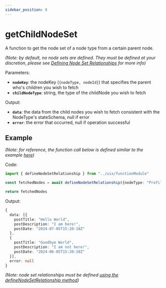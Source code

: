 ```yaml
---
sidebar_position: 8
---
```


# getChildNodeSet

A function to get the node set of a node type from a certain parent node.

_(Note: by default, no node sets are defined. They must be defined at your discretion, please see [Defining Node Set Relationships](/docs/defining-nodes/defineNodeSetRelationship) for more info)_

Parameters:
- **`nodeKey`**: the nodeKey (```{nodeType, nodeId}```) that specifies the parent who's children you wish to fetch
- **`childNodeType`**: string, the type of the childNode you wish to fetch

Output:
- **`data`**: the data from the child nodes you wish to fetch consistent with the NodeType's stateSchema, null if error
- **`error`**: the error that occurred, null if operation successful

## Example

_(Note: for reference, the function call below is defined similar to the example [here](/docs/defining-nodes/defineNodeSetRelationship))_

Code: 
```typescript 
import { defineNodeSetRelationship } from "../uix/functionModule"

const fetchedNodes = await defineNodeSetRelationship({nodeType: "Profile", nodeId: "djwqndin23indiwenf8y2b8unediwjenf"}, "Posts")

return fetchedNodes
```

Output: 
```typescript
{
  data: [{
    postTitle: "Hello World",
    postDescription: "I am here!",
    postDate: "2024-07-05T15:20:10Z"
  },
  {
    postTitle: "Goodbye World",
    postDescription: "I am not here!",
    postDate: "2024-06-05T15:20:10Z"
  }],
  error: null
}
```

_(Note: node set relationships must be defined [using the defineNodeSetRelationship method](/docs/defining-nodes/defineNodeSetRelationship))_